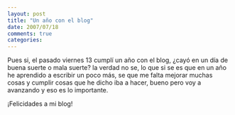 ```yaml
---
layout: post
title: "Un año con el blog"
date: 2007/07/18
comments: true
categories: 
---
```


Pues si, el pasado viernes 13 cumplí un año con el blog, ¿cayó en un día de buena suerte o mala suerte? la verdad no se, lo que si se es que en un año he aprendido a escribir un poco más, se que me falta mejorar muchas cosas y cumplir cosas que he dicho iba a hacer, bueno pero voy a avanzando y eso es lo importante.

¡Felicidades a mi blog!
